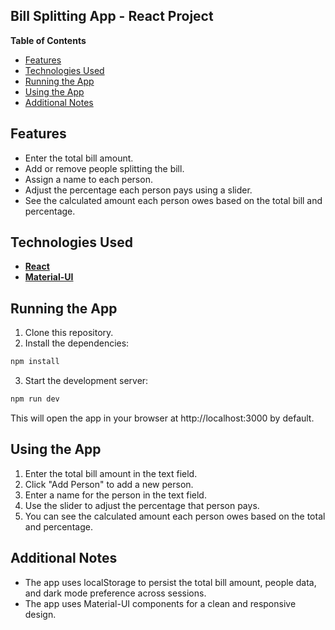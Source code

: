 ## Bill Splitting App - React Project

**Table of Contents**

* [Features](#features)
* [Technologies Used](#technologies-used)
* [Running the App](#running-the-app)
* [Using the App](#using-the-app)
* [Additional Notes](#additional-notes)

## Features

* Enter the total bill amount.
* Add or remove people splitting the bill.
* Assign a name to each person.
* Adjust the percentage each person pays using a slider.
* See the calculated amount each person owes based on the total bill and percentage.

## Technologies Used

* [**React**](https://react.dev/)
* [**Material-UI**](https://mui.com/)

## Running the App

1. Clone this repository.
2. Install the dependencies:

```bash
npm install
```

3. Start the development server:

```bash
npm run dev
```

This will open the app in your browser at http://localhost:3000 by default.

## Using the App

1. Enter the total bill amount in the text field.
2. Click "Add Person" to add a new person.
3. Enter a name for the person in the text field.
4. Use the slider to adjust the percentage that person pays.
5. You can see the calculated amount each person owes based on the total and percentage.

## Additional Notes

* The app uses localStorage to persist the total bill amount, people data, and dark mode preference across sessions.
* The app uses Material-UI components for a clean and responsive design.
